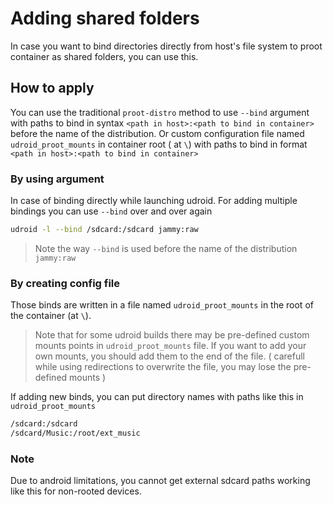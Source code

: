 # Adding shared folders

In case you want to bind directories directly from host's file system to proot container as shared folders, you can use this.

## How to apply

You can use the traditional `proot-distro` method to use `--bind` argument with paths to bind in syntax `<path in host>:<path to bind in container>` before the name of the distribution. Or custom configuration file named `udroid_proot_mounts` in container root ( at `\`) with paths to bind in format `<path in host>:<path to bind in container>`

### By using argument

In case of binding directly while launching udroid. For adding multiple bindings you can use `--bind` over and over again

```bash
udroid -l --bind /sdcard:/sdcard jammy:raw
```

> Note the way `--bind` is used before the name of the distribution `jammy:raw`
>

### By creating config file

Those binds are written in a file named `udroid_proot_mounts` in the root of the container (at `\`).

> Note that for some udroid builds there may be pre-defined custom mounts points in `udroid_proot_mounts` file. If you want to add your own mounts, you should add them to the end of the file. ( carefull while using redirections to overwrite the file, you may lose the pre-defined mounts )

If adding new binds, you can put directory names with paths like this in `udroid_proot_mounts`
```bash
/sdcard:/sdcard
/sdcard/Music:/root/ext_music
```

### Note
Due to android limitations, you cannot get external sdcard paths working like this for non-rooted devices.
